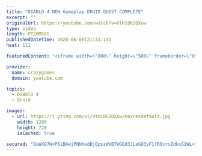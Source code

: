 ```yaml
---
title: "DIABLO 4 NEW Gameplay DRUID QUEST COMPLETE"
excerpt: ""
originalUrl: https://youtube.com/watch?v=VtH1862QXaw
type: video
length: PT20M58S
publishedDateTime: 2020-06-08T21:31:14Z
heat: 111

featuredContent: "<iframe width=\"800\" height=\"500\" frameborder=\"0\" src=\"https://www.youtube.com/embed/VtH1862QXaw\" allow=\"accelerometer; autoplay; encrypted-media; gyroscope; picture-in-picture\" allowfullscreen></iframe>"

provider:
  name: crazygames
  domain: youtube.com

topics:
  - Diablo 4
  - Druid

images:
  - url: https://i.ytimg.com/vi/VtH1862QXaw/maxresdefault.jpg
    width: 1280
    height: 720
    isCached: true

secured: "EuWX87W+P6iBAwjPNNKedBjQpszWVB7WGQd3JLeGQ3yF1fROvroZdkxS1WL+124aEk1D5Gxazq6czkCTsfSJqqAcepP4xlC+nvGk6sy0YML27DqTHKDn9TjGHkcrsSd3g7SdxgUp9vUSn3a5zQFr2hK1mMrCq+uLBKOkk/j8L7eW3+WL8JzY4tPbGxs8jHO0kyaBCTEMSq58s8Kcq4EGEf2yq2XEuWbyF9FCoJZHvgWVOOeHBmbpebLyLQ027aNN6jwrZFp5DSaBv9J718K4LL8WYTsNKxuajI82pCGDpuUlI2r2qTS9tBucPH6m1tzCmR5FKNn4Haf+j1Edrbl15421VUbQHXLuvTEIgB6MaoL37N4OEqsURti9TInakDmU2oE3Wqu3kz4EuFQLqNnjY8d6+85vhOP7M+i6v+kK5Pk=;JEsw7onkJuYFgRZxyKuAdg=="
---
```



